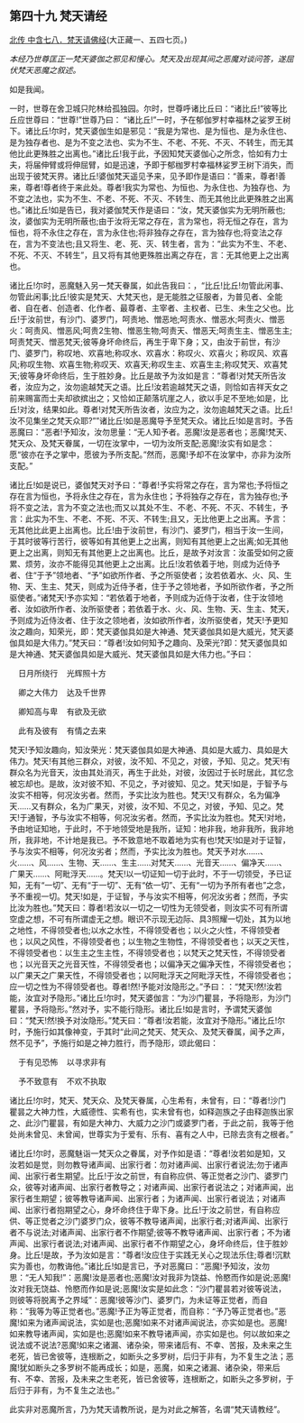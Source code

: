 ## 第四十九 梵天请经

[北传 中含七八．梵天请佛经](https://github.com/gwsice/buddhism/blob/master/%E6%97%A9%E6%9C%9F/%E4%B8%AD%E9%98%BF%E5%90%AB%E7%BB%8F/19.md)(大正藏一、五四七页。)

*本经乃世尊匡正一梵天婆伽之邪见和慢心。梵天及出现其间之恶魔对谈问答，遂屈伏梵天恶魔之叙述。*

如是我闻。

一时，世尊在舍卫城只陀林给孤独园。尔时，世尊呼诸比丘曰：“诸比丘!”彼等比丘应世尊曰：“世尊!”世尊乃曰：
“诸比丘!”一时，予在郁伽罗村幸福林之娑罗王树下。诸比丘!尔时，梵天婆伽生如是邪见：“我是为常也、是为恒也、是为永住也、是为独存者也、是为不变之法也、实为不生、不老、不死、不灭、不转生，而无其他比此更殊胜之出离也。”诸比丘!我于此，予因知梵天婆伽心之所念，恰如有力士夫，将届伸臂或将伸屈臂，如是迅速，予即于郁枷罗村幸福林娑罗王树下消失，而出现于彼梵天界。诸比丘!婆伽梵天遥见予来，见予即作是语曰：“善来，尊者!善来，尊者!尊者终于来此处。尊者!我实为常也、为恒也、为永住也、为独存也、为不变之法也，实为不生、不老、不死、不灭、不转生、而无其他比此更殊胜之出离也。”诸比丘!如是告已，我对婆伽梵天作是语曰：“汝，梵天婆伽实为无明所蔽也;汝，婆伽实为无明所蔽也;由于汝将无常之存在，言为常也，将无恒之存在，言为恒也，将不永住之存在，言为永住也;将非独存之存在，言为独存也;将变法之存在，言为不变法也;且又将生、老、死、灭、转生者，言为：“此实为不生、不老、不死、不灭、不转生”，且又将有其他更殊胜出离之存在，言：无其他更上之出离也。

诸比丘!尔时，恶魔魅入另一梵天眷属，如此告我曰：，“比丘!比丘!勿管此闲事、勿管此闲事;比丘!彼实是梵天、大梵天也，是无能胜之征服者，为普见者、全能者、自在者、创造者、化作者、最尊者、主宰者、主权者、已生、未生之父也。比丘!于汝前世，有沙门、婆罗门，呵责地、憎恶地;呵责水、憎恶水;呵责火、憎恶火：呵责风、憎恶风;呵贵2生物、憎恶生物;呵责天、憎恶天;呵责生主、憎恶生主;呵责梵天、憎恶梵天;彼等身坏命终后，再生于卑下身；又，由汝于前世，有沙门、婆罗门，称叹地、欢喜地;称叹水、欢喜水：称叹火、欢喜火；称叹风、欢喜风;称叹生物、欢喜生物;称叹天、欢喜天;称叹生主、欢喜生主;称叹梵天、欢喜梵天;彼等身坏命终后，生于胜妙身。比丘是故予为汝如是言：“尊者!对梵天所告汝者，汝应为之，汝勿逾越梵天之语。比丘!汝若逾越梵天之语，则恰如吉祥天女之前来赐富而士夫却欲摈出之；又恰如正颠落坑崖之人，欲以手足不至地;如是，比丘!对汝，结果如此。尊者!对梵天所告汝者，汝应为之，汝勿逾越梵天之语。比丘!汝不见集坐之梵天众耶?””诸比丘!如是恶魔导予至梵天众。诸比丘!如是言时。予告恶魔曰：“恶者!予知汝，汝勿思量：“无人知予者。恶魔!汝是恶者也；恶魔!梵天、梵天众、及梵天眷属，一切在汝掌中，一切为汝所支配;恶魔!汝实有如是念：愿“彼亦在予之掌中，愿彼为予所支配。”然而，恶魔!予却不在汝掌中，亦非为汝所支配。”

诸比丘!如是说已，婆伽梵天对予曰：“尊者!予实将常之存在，言为常也;予将恒之存在言为恒也，予将永住之存在，言为永住也；予将独存之存在，言为独存也;予将不变之法，言为不变之法也;而又以其处不生、不老、不死、不灭、不转生，予言：此实为不生、不老、不死、不灭、不转生;且又，无比他更上之出离。予言：无其他比此更上出离也。比丘!由于汝前世，有沙门、婆罗门，相当于汝一生间，于其时彼等行苦行，彼等如有其他更上之出离，则知有其他更上之出离;如无其他更上之出离，则知无有其他更上之出离也。比丘，是故予对汝言：汝虽受如何之疲累、烦劳，汝亦不能得见其他更上之出离。比丘!汝若依着于地，则成为近侍予者、住“于予”领地者、“予”如欲所作者、予之所驱使者；汝若依着水、火、风、生物、天、生主、梵天，则成为近侍予者，住于予之领地者，予如所欲作者，予之所驱使者。”诸梵天!予亦实知：“若依着于地者，予则成为近侍于汝者，住于汝领地者、汝如欲所作者、汝所驱使者；若依着于水、火、风、生物、天、生主、梵天，予则成为近侍汝者、住于汝之领地者，汝如欲所作者，汝所驱使者，梵天!予更知汝之趣向，知荣光，即：梵天婆伽具如是大神通、梵天婆伽具如是大威光，梵天婆伽具如是大伟力。”梵天曰：“尊者!汝如何知予之趣向、及荣光?即：梵天婆伽具如是大神通、梵天婆伽具如是大威光、梵天婆伽具如是大伟力也。”予曰：

&nbsp;&nbsp;&nbsp;&nbsp;日月所绕行&nbsp;&nbsp;&nbsp;&nbsp;光辉照十方

&nbsp;&nbsp;&nbsp;&nbsp;卿之大伟力&nbsp;&nbsp;&nbsp;&nbsp;达及千世界

&nbsp;&nbsp;&nbsp;&nbsp;卿知高与卑&nbsp;&nbsp;&nbsp;&nbsp;有欲及无欲

&nbsp;&nbsp;&nbsp;&nbsp;此有及彼有&nbsp;&nbsp;&nbsp;&nbsp;有情之去来

梵天!予知汝趣向，知汝荣光：梵天婆伽具如是大神通、具如是大威力、具如是大伟力。梵天!有其他三群众，对彼，汝不知、不见之，对彼，予知、见之。梵天!有群众名为光音天，汝由其处消灭，再生于此处，对彼，汝因过于长时居此，其忆念被忘却也。是故，汝对彼不知、不见之，予对彼知、见之。梵天!如是，于智予与汝实不相等，何况汝劣者。然而，予实比汝为胜也。梵天!又有群众，名为偏净天……又有群众，名为广果天，对彼，汝不知、不见之，对彼，予知、见之。梵天!于通智，予与汝实不相等，何况汝劣者。然而，予实比汝为胜也。梵天!对地，予由地证知地，于此时，不于地领受地是我所，证知：地非我，地非我所，我非地所，我非地，不计地是我已。予不致意地不取着地为实有也!梵天!如是对于证智，予与汝实不相等，何况汝劣者；然而，予实比汝为胜也。梵天予对水……、火……、风……、生物、天……、生主……对梵天……、光音天……、偏净天……、广果天……、阿毗浮天……。梵天!以一切证知一切于此时，不于一切领受，予已证知，无有“一切”、无有“于一切”、无有“依一切”、无有“一切为予所有者也”之念，予不重视一切。梵天!如是，于证智，予与汝实不相等，何况汝劣者；然而，予实比汝为胜也。”梵天曰：尊者!若汝以一切之一切性为无领受者，则汝实不可有所谓空虚之想，不可有所谓虚无之想。眼识不示现无边际、具3照耀一切处，其为以地之地性，不得领受者也;以水之水性，不得领受者也；以火之火性，不得领受者也；以风之风性，不得领受者也；以生物之生物性，不得领受者也；以天之天性，不得领受者也：以生主之生主性，不得领受者也；以梵天之梵天性，不得领受者也；以光音天之光音天性，不得领受者也；以偏净天之偏净天性，不得领受者也；以广果天之广果天性，不得领受者也；以阿毗浮天之阿毗浮天性，不得领受者也；应一切之性为不得领受者也。尊者!然!予能对汝隐形之。”予曰：：“梵天!然!汝若能，汝宜对予隐形。”诸比丘!尔时，梵天婆伽言：“为沙门瞿昙，予将隐形，为沙门瞿昙，予将隐形。”然对予，实不能行隐形。诸比丘!如是言时，予谓梵天婆伽曰：“梵天!然!换予对汝隐形。”梵天曰：“尊者!汝若能，汝宜对予隐形。”诸比丘!尔时，予施行如其像神变，于其时“此间之梵天、梵天众、及梵天眷属，闻予之声，然不见予”，予施行如是之神力胜行，而予隐形，颂此偈曰：

&nbsp;&nbsp;&nbsp;&nbsp;于有见恐怖&nbsp;&nbsp;&nbsp;&nbsp;以寻求非有

&nbsp;&nbsp;&nbsp;&nbsp;予不致意有&nbsp;&nbsp;&nbsp;&nbsp;不欢不执取

诸比丘!尔时，梵天、梵天众、及梵天眷属，心生希有，未曾有，曰：“尊者!沙门瞿昙之大神力性，大威德性、实希有也，实未曾有也，如释迦族之子由释迦族出家之、此沙门瞿昙，有如是大神力、大威力之沙门或婆罗门者，于此之前，我等于他处尚未曾见、未曾闻，世尊实为于爱有、乐有、喜有之人中，已除去贪有之根者。”

诸比丘!尔时，恶魔魅诣一梵天众之眷属，对予作如是语：“尊者!汝若如是知，又汝若如是觉，则勿教导诸声闻、出家行者：勿对诸声闻、出家行者说法;勿于诸声闻、出家行者生期望。比丘!于汝之前世，有自称应供、等正觉者之沙门、婆罗门众，彼等对诸声闻、出家行者教导之；对诸声闻、出家行者说法之；对诸声闻，出家行者生期望；彼等教导诸声闻、出家行者；为诸声闻、出家行者说法；对诸声闻、出家行者抱期望之心，身坏命终住于卑下身。比丘!于汝之前世，有自称应供、等正觉者之沙门婆罗门众，彼等不教导诸声闻，出家行者;对诸声闻、出家行者不与说法;对诸声闻、出家行者不作期望;彼等不教导诸声闻、出家行者；不为诸声闻、出家行者说法;对诸声闻、出家行者不作期望之心，身坏命终后，住于胜妙身。比丘!是故，予为汝如是言：“尊者!汝应住于实践无关心之现法乐住;尊者!沉默实为善也，勿教诲他。”诸比丘!如是言已，予对恶魔曰：“恶魔!予知汝，汝勿思：“无人知我!”：恶魔!汝是恶者也;恶魔!汝对我非为饶益、怜愍而作如是说;恶魔!汝对我无饶益、怜愍而作如是说;恶魔!汝实是如此念：“沙门瞿昙若对彼等说法，则彼等将脱离予之界域”：恶魔!彼等沙门、婆罗门，为未证等正觉者，而自称：“我等为等正觉者也。”恶魔!予正为等正觉者，而自称：“予乃等正觉者也。”恶魔!如来为诸声闻说法，实如是也;恶魔!如来不对诸声闻说法，亦实如是也。恶魔!如来教导诸声闻，实如是也;恶魔!如来不教导诸声闻，亦实如是也。何以故如来之说法或不说法?恶魔!如来之诸漏、诸杂染，带来诸后有、不幸、苦报，及未来之生老死，皆已舍彼等，连根断之，如断头之多罗树，后归于非有，为不复生之法；恶魔!犹如断头之多罗树不能再成长；如是，恶魔，如来之诸漏、诸杂染，带来后有、不幸、苦报，及未来之生老死，皆已舍彼等，连根断之，如断头之多罗树，于后归于非有，为不复生之法也。”

此实非对恶魔所言，乃为梵天请教所说，是为对此之解答，名谓“梵天请教经”。
